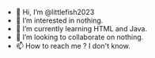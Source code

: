 - 👋 Hi, I’m @littlefish2023
- 👀 I’m interested in nothing.
- 🌱 I’m currently learning HTML and Java.
- 💞️ I’m looking to collaborate on nothing.
- 📫 How to reach me ? I don't know.

<!---
littlefish2023/littlefish2023 is a ✨ special ✨ repository because its `README.md` (this file) appears on your GitHub profile.
You can click the Preview link to take a look at your changes.
--->
